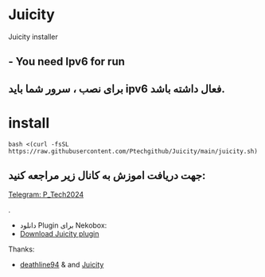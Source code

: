 # Juicity
Juicity installer


## - You need Ipv6 for run

## برای نصب ، سرور شما باید ipv6 فعال داشته باشد.

# install

```
bash <(curl -fsSL https://raw.githubusercontent.com/Ptechgithub/Juicity/main/juicity.sh)

```




## جهت دریافت اموزش به کانال زیر مراجعه کنید:
[Telegram: P_Tech2024](https://t.me/P_tech2024)

.




- دانلود Plugin برای Nekobox:
- [Download Juicity plugin](https://github.com/MatsuriDayo/plugins/releases)




Thanks:

- [deathline94](https://github.com/deathline94/Juicity-Installer) & and [Juicity](https://github.com/juicity/juicity)
